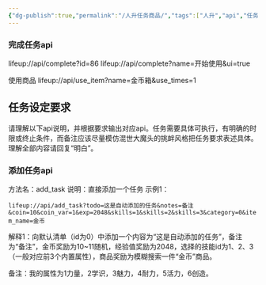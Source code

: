 ```yaml
---
{"dg-publish":true,"permalink":"/人升任务商品/","tags":["人升","api","任务"],"noteIcon":""}
---
```



### 完成任务api

lifeup://api/complete?id=86
lifeup://api/complete?name=开始使用&ui=true

使用商品
lifeup://api/use_item?name=金币箱&use_times=1
## 任务设定要求
请理解以下api说明，并根据要求输出对应api。任务需要具体可执行，有明确的时限或终止条件，而备注应该尽量模仿混世大魔头的挑衅风格把任务要求表述具体。理解全部内容请回复“明白”。


### 添加任务api
方法名：add_task
说明：直接添加一个任务
示例1：

```lifeup://api/add_task?todo=这是自动添加的任务&notes=备注&coin=10&coin_var=1&exp=2048&skills=1&skills=2&skills=3&category=0&item_name=金币```

解释1：向默认清单（id为0）中添加一个内容为“这是自动添加的任务”，备注为“备注”，金币奖励为10~11随机，经验值奖励为2048，选择的技能id为1、2、3（一般对应前3个内置属性），商品奖励为模糊搜索一件“金币”商品。

备注：我的属性为1力量，2学识，3魅力，4耐力，5活力，6创造。